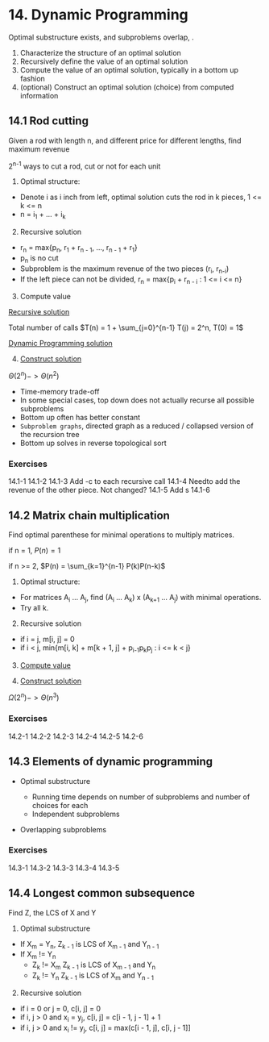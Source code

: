 # 14. Dynamic Programming

Optimal substructure exists, and subproblems overlap, .

1.  Characterize the structure of an optimal solution
2.  Recursively define the value of an optimal solution
3.  Compute the value of an optimal solution, typically in a bottom up fashion
4.  (optional) Construct an optimal solution (choice) from computed information

## 14.1 Rod cutting

Given a rod with length n, and different price for different lengths, find maximum revenue

2<sup>n-1</sup> ways to cut a rod, cut or not for each unit

1.  Optimal structure:
-   Denote i as i inch from left, optimal solution cuts the rod in k pieces, 1 <= k <= n
-   n = i<sub>1</sub> + ... + i<sub>k</sub>

2.  Recursive solution
-   r<sub>n</sub> = max{p<sub>n</sub>, r<sub>1</sub> + r<sub>n - 1</sub>, ..., r<sub>n - 1</sub> + r<sub>1</sub>}
-   p<sub>n</sub> is no cut
-   Subproblem is the maximum revenue of the two pieces (r<sub>i</sub>, r<sub>n-i</sub>)
-   If the left piece can not be divided, r<sub>n</sub> = max{p<sub>i</sub> + r<sub>n - i</sub> : 1 <= i <= n}

3.  Compute value

[Recursive solution](../scripts/ch14.py)

Total number of calls $T(n) = 1 + \sum_{j=0}^{n-1} T(j) = 2^n, T(0) = 1$

[Dynamic Programming solution](../scripts/ch14.py)

4.  [Construct solution](../scripts/ch14.py)

$\Theta(2^n) -> \Theta(n^2)$

-   Time-memory trade-off
-   In some special cases, top down does not actually recurse all possible subproblems
-   Bottom up often has better constant
-   `Subproblem graphs`, directed graph as a reduced / collapsed version of the recursion tree
-   Bottom up solves in reverse topological sort

### Exercises
14.1-1
14.1-2
14.1-3 Add -c to each recursive call
14.1-4 Needto add the revenue of the other piece. Not changed?
14.1-5 Add s
14.1-6

## 14.2 Matrix chain multiplication

Find optimal parenthese for minimal operations to multiply matrices.

if n = 1, $P(n) = 1$

if n >= 2, $P(n) = \sum_{k=1}^{n-1} P(k)P(n-k)$

1.  Optimal structure:
-   For matrices A<sub>i</sub> ... A<sub>j</sub>, find (A<sub>i</sub> ... A<sub>k</sub>) x (A<sub>k+1</sub> ... A<sub>j</sub>) with minimal operations.
-   Try all k.

2.  Recursive solution
-   if i = j, m[i, j] = 0
-   if i < j, min{m[i, k] + m[k + 1, j] + p<sub>i-1</sub>p<sub>k</sub>p<sub>j</sub> : i <= k < j}

3. [Compute value](../scripts/ch14.py)

3. [Construct solution](../scripts/ch14.py)

$\Omega(2^n) -> \Theta(n^3)$

### Exercises
14.2-1
14.2-2
14.2-3
14.2-4
14.2-5
14.2-6

## 14.3 Elements of dynamic programming

-   Optimal substructure
    -   Running time depends on number of subproblems and number of choices for each
    -   Independent subproblems

-   Overlapping subproblems

### Exercises
14.3-1
14.3-2
14.3-3
14.3-4
14.3-5

## 14.4 Longest common subsequence

Find Z, the LCS of X and Y

1.  Optimal substructure
-   If X<sub>m</sub> = Y<sub>n</sub>, Z<sub>k - 1</sub> is LCS of X<sub>m - 1</sub> and Y<sub>n - 1</sub>
-   If X<sub>m</sub> != Y<sub>n</sub>
    -   Z<sub>k</sub> != X<sub>m</sub> Z<sub>k - 1</sub> is LCS of X<sub>m - 1</sub> and Y<sub>n</sub>
    -   Z<sub>k</sub> != Y<sub>n</sub> Z<sub>k - 1</sub> is LCS of X<sub>m</sub> and Y<sub>n - 1</sub>
2.  Recursive solution

-   if i = 0 or j = 0, c[i, j] = 0
-   if i, j > 0 and x<sub>i</sub> = y<sub>j</sub>, c[i, j] = c[i - 1, j - 1] + 1
-   if i, j > 0 and x<sub>i</sub> != y<sub>j</sub>, c[i, j] = max(c[i - 1, j], c[i, j - 1]]

